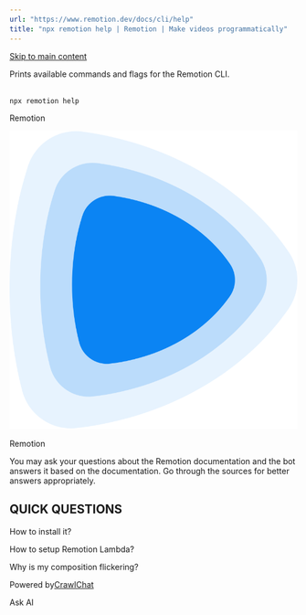 ```yaml
---
url: "https://www.remotion.dev/docs/cli/help"
title: "npx remotion help | Remotion | Make videos programmatically"
---
```


[Skip to main content](https://www.remotion.dev/docs/cli/help#__docusaurus_skipToContent_fallback)

Prints available commands and flags for the Remotion CLI.

```

npx remotion help
```

Remotion

![Logo](https://raw.githubusercontent.com/remotion-dev/brand/refs/heads/main/logo.svg)

Remotion

You may ask your questions about the Remotion documentation and the bot answers it based on the documentation. Go through the sources for better answers appropriately.

## QUICK QUESTIONS

How to install it?

How to setup Remotion Lambda?

Why is my composition flickering?

Powered by[CrawlChat](https://crawlchat.app/?ref=powered-by-remotion)

Ask AI